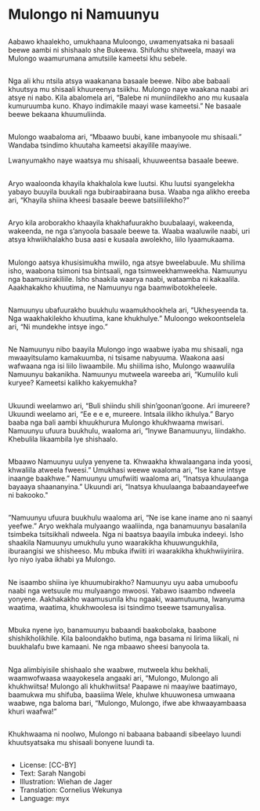 # Mulongo ni Namuunyu

##
Aabawo khaalekho, umukhaana
Muloongo, uwamenyatsaka ni
basaali beewe aambi ni
shishaalo she Bukeewa.
Shifukhu shitweela, maayi wa
Mulongo waamurumana
amutsiile kameetsi khu sebele.

##
Nga ali khu ntsila atsya
waakanana basaale beewe.
Nibo abe babaali khuutsya mu
shisaali khuureenya tsiikhu.
Mulongo naye waakana naabi
ari atsye ni nabo.
Kila abalomela ari, “Balebe ni
muniindilekho ano mu kusaala
kumuruumba kuno. Khayo
indimakile maayi wase
kameetsi.”
Ne basaale beewe bekaana
khuumuliinda.

##
Mulongo waabaloma ari,
“Mbaawo buubi, kane
imbanyoole mu shisaali.”
Wandaba tsindimo khuutaha
kameetsi akayilile maayiwe.

Lwanyumakho naye waatsya
mu shisaali, khuuweentsa
basaale beewe.

##
Aryo waaloonda khayila
khakhalola kwe luutsi. Khu
luutsi syangelekha yabayo
buuyila buukali nga
bubiraabiraana busa.
Waaba nga alikho ereeba ari,
“Khayila shiina kheesi basaale
beewe batsiiliilekho?”

##
Aryo kila aroborakho khaayila
khakhafuurakho buubalaayi,
wakeenda, wakeenda, ne nga
s’anyoola basaale beewe ta.
Waaba waaluwile naabi, uri
atsya khwiikhalakho busa aasi e
kusaala awolekho, liilo
lyaamukaama.

##
Mulongo aatsya khusisimukha
mwiilo, nga atsye bweelabuule.
Mu shilima isho, waabona
tsimoni tsa bintsaali, nga
tsimweekhamweekha.
Namuunyu nga baamusirakiliile.
Isho shaakila waarya naabi,
wataamba ni kakaalila.
Aaakhakakho khuutima, ne
Namuunyu nga
baamwibotokheleele.

##
Namuunyu ubafuurakho
buukhulu waamukhookhela ari,
“Ukhesyeenda ta. Nga
waakhakilekho khuutima, kane
khukhulye.”
Muloongo wekoontselela ari, “Ni
mundekhe intsye ingo.”

##
Ne Namuunyu nibo baayila
Mulongo ingo waabwe iyaba mu
shisaali, nga mwaayitsulamo
kamakuumba, ni tsisame
nabyuuma.
Waakona aasi wafwaana nga isi
liilo liwaambile.
Mu shiilima isho, Mulongo
waawulila Namuunyu
bakanikha. Namuunyu
mutweela wareeba ari,
“Kumulilo kuli kuryee? Kameetsi
kalikho kakyemukha?

##
Ukuundi weelamwo ari, “Buli
shiindu shili shin’goonan’goone.
Ari imureere? Ukuundi weelamo
ari, “Ee e e e, mureere. Intsala
ilikho ikhulya.” Baryo baaba
nga bali aambi khuukhurura
Mulongo khukhwaama mwisari.
Namuunyu ufuura buukhulu,
waaloma ari, “Inywe
Banamuunyu, liindakho.
Khebulila likaambila lye
shishaalo.

##
Mbaawo Namuunyu uulya
yenyene ta. Khwaakha
khwalaangana inda yoosi,
khwaliila atweela fweesi.”
Umukhasi weewe waaloma ari,
“Ise kane intsye inaange
baakhwe.” Namuunyu umufwiiti
waaloma ari, “Inatsya
khuulaanga bayaaya
shaananyina.”
Ukuundi ari, “Inatsya
khuulaanga babaandayeefwe ni
bakooko."

##
”Namuunyu ufuura buukhulu
waaloma ari, “Ne ise kane
iname ano ni saanyi yeefwe.”
Aryo wekhala mulyaango
waaliinda, nga banamuunyu
basalanila tsimbeka tsitsikhali
ndweela. Nga ni baatsya
baayila imbuka indeeyi. Isho
shaakila Namuunyu umukhulu
yuno waarakikha
khuuwungukhila, iburaangisi we
shisheeso. Mu mbuka ifwiiti iri
waarakikha khukhwiiyiriira. Iyo
niyo iyaba ikhabi ya Mulongo.

##
Ne isaambo shiina iye
khuumubirakho? Namuunyu
uyu aaba umuboofu naabi nga
wetsuule mu mulyaango
mwoosi.
Yabawo isaambo ndweela
yonyene.
Aakhakakho waamusunila khu
ngaaki, waamutuuma,
lwanyuma waatima, waatima,
khukhwoolesa isi tsindimo
tseewe tsamunyalisa.

##
Mbuka nyene iyo, banamuunyu
babaandi baakobolaka,
baabone shishikholikhile.
Kila baloondakho butima, nga
basama ni lirima liikali, ni
buukhalafu bwe kamaani. Ne
nga mbaawo sheesi banyoola
ta.

##
Nga alimbiyisile shishaalo she
waabwe, mutweela khu bekhali,
waamwofwaasa waayokesela
angaaki ari, “Mulongo, Mulongo
ali khukhwiitsa! Mulongo ali
khukhwiitsa!
Paapawe ni maayiwe
baatimayo, baamukwa mu
shifuba, baasiima Wele, khulwe
khuuwonesa umwaana waabwe,
nga baloma bari, “Mulongo,
Mulongo, ifwe abe
khwaayambaasa khuri
waafwa!”

##
Khukhwaama ni noolwo, Mulongo ni babaana babaandi sibeelayo luundi
khuutsyatsaka mu shisaali bonyene luundi ta.

##
* License: [CC-BY]
* Text: Sarah Nangobi
* Illustration: Wiehan de Jager
* Translation: Cornelius Wekunya
* Language: myx
